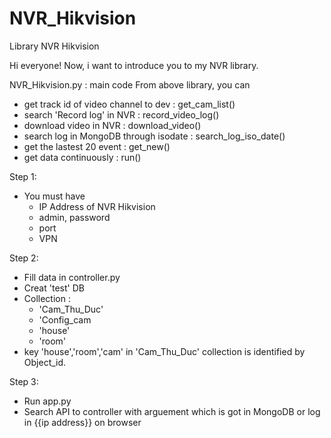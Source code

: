 # NVR_Hikvision
Library NVR Hikvision

Hi everyone!
Now, i want to introduce you to my NVR library.

NVR_Hikvision.py : main code
From above library, you can
+ get track id of video channel to dev : get_cam_list()
+ search 'Record log' in NVR : record_video_log()
+ download video in NVR : download_video()
+ search log in MongoDB through isodate : search_log_iso_date()
+ get the lastest 20 event : get_new()
+ get data continuously : run()

Step 1:
- You must have
  + IP Address of NVR Hikvision
  + admin, password
  + port
  + VPN 
 
 Step 2:
 - Fill data in controller.py
 - Creat 'test' DB 
 - Collection :
   + 'Cam_Thu_Duc'
   + 'Config_cam
   + 'house'
   + 'room'
- key 'house','room','cam' in 'Cam_Thu_Duc' collection is identified by Object_id.

 Step 3:
 - Run app.py
 - Search API to controller with arguement which is got in MongoDB or log in {{ip address}} on browser








